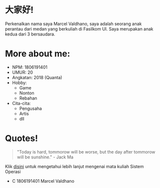 # **大家好!**
Perkenalkan nama saya Marcel Valdhano, saya adalah seorang anak perantau dari medan yang berkuliah di Fasilkom UI.
Saya merupakan anak kedua dari 3 bersaudara. 

# More about me:
* NPM: 1806191401
* UMUR: 20
* Angkatan: 2018 (Quanta)
* Hobby:
	* Game
	* Nonton
	* Rebahan
* Cita-cita:
	* Pengusaha
	* Artis
	* dll

# Quotes!
> "Today is hard, tommorow will be worse, but the day after tommorow will be sunshine." - Jack Ma

Klik [disini](https://marcelvaldhano.github.io/os201/URLs) untuk mengetahui lebih lanjut mengenai mata kuliah Sistem Operasi
- C 1806191401 Marcel Valdhano
